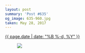 ```yaml
---
layout: post
summary: 'Post #635'
og_image: 635-960.jpg
taken: May 28, 2017
---
```


<div class="post">
 <time>
  <a href="/635">
   {{ page.date | date: "%B %-d, %Y" }}
  </a>
 </time>
 <a href="/635">
  <figure data-taken="5/28/2017">
   <img sizes="(min-width: 700px) 50vw, calc(100vw - 2rem)" src="{{ site.assets_url }}/635-480.jpg" srcset="{{ site.assets_url }}/635-240.jpg 240w, {{ site.assets_url }}/635-480.jpg 480w, {{ site.assets_url }}/635-720.jpg 720w, {{ site.assets_url }}/635-960.jpg 960w"/>
  </figure>
 </a>
</div>
